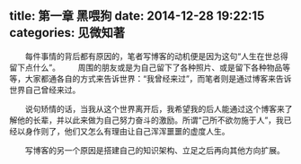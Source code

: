 title: 第一章 黑喂狗
date: 2014-12-28 19:22:15
categories: 见微知著
---

　　每件事情的背后都有原因的，笔者写博客的动机便是因为这句“人生在世总得留下点什么”。
　　周围的朋友或是为自己留下了各种照片、或是留下各种物品等等，大家都通各自的方式来告诉世界：“我曾经来过”，而笔者则是通过博客来告诉世界自己曾经来过。

　　说句矫情的话，当我从这个世界离开后，我希望我的后人能通过这个博客来了解他的长辈，并以此来做为自己努力奋斗的激励。所谓“己所不欲勿施于人”，我已经以身作则了，他们又怎么有理由让自己浑浑噩噩的虚度人生。


　　写博客的另一个原因是搭建自己的知识架构、立足之后再向其他方向扩展。






<br><br>